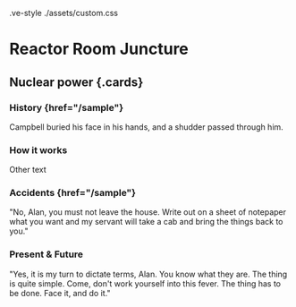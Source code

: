 .ve-style ./assets/custom.css

# Reactor Room Juncture

## Nuclear power {.cards}

### History {href="/sample"}

Campbell buried his face in his hands, and a shudder passed through him.

### How it works

Other text

### Accidents {href="/sample"}

"No, Alan, you must not leave the house. Write out on a sheet of notepaper what you want and my servant will take a cab and bring the things back to you."

### Present & Future

"Yes, it is my turn to dictate terms, Alan. You know what they are. The thing is quite simple. Come, don't work yourself into this fever. The thing has to be done. Face it, and do it."

